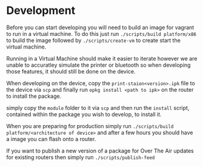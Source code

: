 # Development 

Before you can start developing you will need to build an image for vagrant to run in a virtual machine.
To do this just run `./scripts/build platform/x86` to build the image followed by `./scripts/create-vm` to create start the virtual machine.

Running in a Virtual Machine should make it easier to iterate however we are unable to
accuratley simulate the printer or bluetooth so when developing those features,
it should still be done on the device.

When developing on the device, copy the `print-staion<version>.ipk` file to the device via `scp` and finally run `opkg install <path to ipk>` on the router to install the package.

simply copy the `module` folder to it via `scp` and then run the
`install` script, contained within the package you wish to develop, to install it.

When you are preparing for production simply run `./scripts/build platform/<architecture of device>` and after a few hours you should have a image you can flash onto a router.

If you want to publish a new version of a package for Over The Air updates for existing
routers then simply run `./scripts/publish-feed`